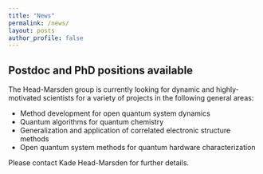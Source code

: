 ```yaml
---
title: "News"
permalink: /news/
layout: posts
author_profile: false
---
```


## Postdoc and PhD positions available

The Head-Marsden group is currently looking for dynamic and highly-motivated scientists for a variety of projects in the following general areas:

* Method development for open quantum system dynamics
* Quantum algorithms for quantum chemistry
* Generalization and application of correlated electronic structure methods
* Open quantum system methods for quantum hardware characterization

Please contact Kade Head-Marsden for further details.

